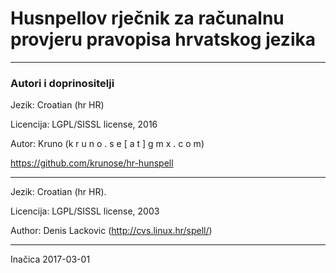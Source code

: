# Husnpellov rječnik za računalnu provjeru pravopisa hrvatskog jezika

----------

### Autori i doprinositelji ###

Jezik: Croatian (hr HR)

Licencija:  LGPL/SISSL license, 2016

Autor:	Kruno  (k r u n o . s e [ a t ] g m x . c o m)

https://github.com/krunose/hr-hunspell

-----

Jezik: Croatian (hr HR).

Licencija:  LGPL/SISSL license, 2003

Author:	Denis Lackovic (http://cvs.linux.hr/spell/)

----------

Inačica 2017-03-01
